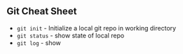 ## Git Cheat Sheet

* `git init` - Initialize a local git repo in working directory
* `git status` - show state of local repo
* `git log` - show 
